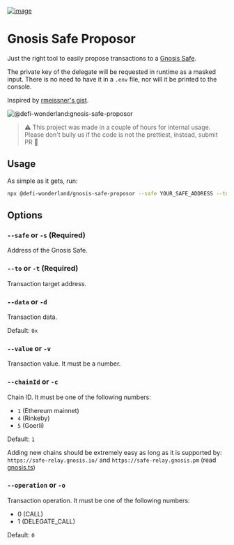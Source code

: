 [![image](https://img.shields.io/npm/v/@defi-wonderland/gnosis-safe-proposor.svg?style=flat-square)](https://www.npmjs.org/package/@defi-wonderland/gnosis-safe-proposor)

# Gnosis Safe Proposor

Just the right tool to easily propose transactions to a [Gnosis Safe](https://gnosis-safe.io/).

The private key of the delegate will be requested in runtime as a masked input. There is no need to have it in a `.env` file, nor will it be printed to the console.

Inspired by [rmeissner's gist](https://gist.github.com/rmeissner/0fa5719dc6b306ba84ee34bebddc860b).

![@defi-wonderland:gnosis-safe-proposor](https://user-images.githubusercontent.com/84932007/191055124-1e635276-dc9a-40ab-9359-feeea29c5ac0.gif)

> :warning: This project was made in a couple of hours for internal usage. Please don't bully us if the code is not the prettiest, instead, submit PR 🙈

## Usage

As simple as it gets, run:
```bash
npx @defi-wonderland/gnosis-safe-proposor --safe YOUR_SAFE_ADDRESS --to YOUR_TARGET_ADDRESS --data YOUR_TX_DATA
```

## Options

### `--safe` or `-s` (Required)
Address of the Gnosis Safe.

### `--to` or `-t` (Required)
Transaction target address.

### `--data` or `-d`
Transaction data.

Default: `0x`

### `--value` or `-v`
Transaction value. It must be a number.

### `--chainId` or `-c`

Chain ID. It must be one of the following numbers:
* `1` (Ethereum mainnet)
* `4` (Rinkeby)
* `5` (Goerli)

Default: `1`

Adding new chains should be extremely easy as long as it is supported by: `https://safe-relay.gnosis.io/` and `https://safe-relay.gnosis.pm` (read [gnosis.ts](https://github.com/defi-wonderland/gnosis-safe-proposor/blob/main/src/utils/gnosis.ts))

### `--operation` or `-o`

Transaction operation. It must be one of the following numbers:
* 0 (CALL)
* 1 (DELEGATE_CALL)

Default: `0`
